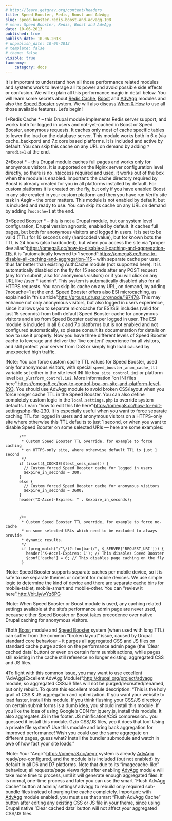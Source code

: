 ```yaml
---
# http://learn.getgrav.org/content/headers
title: Speed Booster, Redis, Boost and AdvAgg
slug: speed-booster-redis-boost-and-advagg-108
# menu: Speed Booster, Redis, Boost and AdvAgg
date: 10-06-2013
published: true
publish_date: 10-06-2013
# unpublish_date: 10-06-2013
# template: false
# theme: false
visible: true
taxonomy:
    category: docs
---
```


It is important to understand how all those performance related modules and systems work to leverage all its power and avoid possible side effects or confusion. We will explain all this performance magic in detail below. You will learn some secrets about [Redis Cache](#cache), [Boost](#boost) and [AdvAgg](#advagg) modules and also the [Speed Booster](#speed) system. We will also discuss [When & How](#hints) to use all those available features. Let’s begin!

<a name="cache"></a>

1\*Redis Cache * – this Drupal module implements Redis server support, and works both for logged in users and not-yet-cached in Boost or Speed Booster, anonymous requests. It caches only most of cache specific tables to lower the load on the database server. This module works both in 6.x (via cache\_backport) and 7.x core based platforms. It is included and active by default. You can skip this cache on any URL on demand by adding `?noredis=1` at the end.

<a name="boost"></a>

2\*Boost * – this Drupal module caches full pages and works only for anonymous visitors. It is supported on the Nginx server configuration level directly, so there is no .htaccess required and used, it works out of the box when the module is enabled. Important: the cache directory required by Boost is already created for you in all platforms installed by default. For custom platforms it is created on the fly, but only if you have enabled Boost in any site created in your custom platform and then you have run Verify site task in Aegir – the order matters. This module is not enabled by default, but is included and ready to use. You can skip its cache on any URL on demand by adding `?nocache=1` at the end.

<a name="speed"></a>

3\*Speed Booster * – this is not a Drupal module, but our system level configuration, Drupal version agnostic, enabled by default. It caches full pages, but both for anonymous visitors and logged in users. It is set to be valid (TTL) for 10 seconds only (hardcoded value), but for known bots the TTL is 24 hours (also hardcoded), but when you access the site via “proper dev alias”:https://omega8.cc/how-to-disable-all-caching-and-aggregation-115, it is “automatically lowered to 1 second”:https://omega8.cc/how-to-disable-all-caching-and-aggregation-115 – with separate cache per user, thus far better than existing AuthCache module (not supported here). It is automatically disabled on the fly for 15 seconds after any POST request (any form submit, also for anonymous visitors) or if you will click on any URL like /user * /admin\*. This system is automatically disabled also for all HTTPS requests. You can skip its cache on any URL, on demand, by adding ?nocache=1 at the end. Speed Booster offers also ESI microcaching, as explained in “this article”:http://groups.drupal.org/node/197478. This may enhance not only anonymous visitors, but also logged in users experience, since it allows you to separate microcache for ESI/SSI includes (valid for just 15 seconds) from both default Speed Booster cache for anonymous visitors and also from Speed Booster cache per logged in user. The ESI module is included in all 6.x and 7.x platforms but is not enabled and not configured automatically, so please consult its documentation for details on how to use it properly. Now you have three different levels of Speed Booster cache to leverage and deliver the ‘live content’ experience for all visitors, and still protect your server from DoS or simply high load caused by unexpected high traffic.

<a name="cache-speed-control"></a>

!Note: You can force custom cache TTL values for Speed Booster, used only for anonymous visitors, with special `speed_booster_anon_cache_ttl` variable set either in the site level INI file `boa_site_control.ini` or platform level `boa_platform_control.ini`. More information “on INI files here”:https://omega8.cc/how-to-control-boa-on-site-and-platform-level-293. You should use AdvAgg module to avoid broken CSS/layout when you force longer cache TTL in the Speed Booster. You can also define completely custom logic in the `local.settings.php` to override system defaults. Learn “how to edit this file here”:https://omega8.cc/how-to-edit-settingsphp-file-230. It is especially useful when you want to force separate caching TTL for logged in users and anonymous visitors on a HTTPS-only site where otherwise this TTL defaults to just 1 second, or when you want to disable Speed Booster on some selected URIs — here are some examples:

 
          /**
           * Custom Speed Booster TTL override, for example to force caching
           * on HTTPS-only site, where otherwise default TTL is just 1 second
           */
          if (isset($_COOKIE[$test_sess_name])) {
            // Custom forced Speed Booster cache for logged in users
            $expire_in_seconds = 300;
          }
          else {
            // Custom forced Speed Booster cache for anonymous visitors
            $expire_in_seconds = 3600;
          }
          header("X-Accel-Expires: " . $expire_in_seconds);


 
          /**
           * Custom Speed Booster TTL override, for example to force no-cache
           * on some selected URLs which need to be excluded to always provide
           * dynamic results.
           */
           if (preg_match("/^\/(?:foo|bar)/", $_SERVER['REQUEST_URI'])) {
             header('X-Accel-Expires: 1'); // This disables Speed Booster
             $conf['cache'] = 0; // This disables page caching on the fly
           }


<a name="mobile"></a>

!Note: Speed Booster supports separate caches per mobile device, so it is safe to use separate themes or content for mobile devices. We use simple logic to determine the kind of device and there are separate cache bins for mobile-tablet, mobile-smart and mobile-other. You can “review it here”:http://bit.ly/wYz6PG

<a name="settings"></a>

!Note: When Speed Booster or Boost module is used, any caching related settings available at the site’s performance admin page are never used, because either Speed Booster or Boost takes precedence over native Drupal caching for anonymous visitors.

<a name="broken-layout"></a>

?Both [Boost](#boost) module and [Speed Booster](#speed) system (when used with long TTL) can suffer from the common “broken layout” issue, caused by Drupal standard core behaviour – it purges all aggregated CSS and JS files on standard cache purge action on the performance admin page (the ‘Clear cached data’ button) or even on certain form sumbit actions, while pages still existing in the cache still reference no longer existing, aggregated CSS and JS files.

<a name="advagg"></a>

4To fight with this common issue, you may want to use excellent “AdvAgg(Excellent AdvAgg Module)”:http://drupal.org/project/advagg module, so aggregated CSS/JS files will not be purged/recreated/renamed, but only rebuilt. To quote this excellent module description: “This is the holy grail of CSS & JS aggregation and optimization. If you want your website to load faster, install this module. If you think flushing your CSS/JS directory on certain submit forms is a dumb idea, you should install this module. If you like the idea of using Google’s CDN for jquery.js, install this module. It also aggregates JS in the footer. JS minification/CSS compression.. you guessed it install this module. Gzip CSS/JS files, yep it does that too! Using a private file system? Use this module and bring back aggregation for improved performance! Wish you could use the same aggregate on different pages, guess what? Install the bundler submodule and watch in awe of how fast your site loads.”

!Note: Your “Aegir”:https://omega8.cc/aegir system is already [AdvAgg](#advagg) ready/pre-configured, and the module is is included (but not enabled) by default in all D6 and D7 platforms. Note that due to its “imagecache-like” behaviour, all requests/page views right after enabling [AdvAgg](#advagg) module will take more time to process, until it will generate enough aggregated files. It is normal, one-time process and later you can use the smart “Flush AdvAgg Cache” button at admin/ settings/ advagg to rebuild only required sub-bundle files instead of purging the cache completely. Important: with [AdvAgg](#advagg) module enabled, you must use that smart “Flush AdvAgg Cache” button after editing any existing CSS or JS file in your theme, since using Drupal native ‘Clear cached data’ button will not affect your aggregated CSS/JS files.